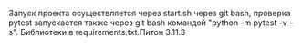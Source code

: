 Запуск проекта осуществляется через start.sh через git bash, проверка pytest запускается также через git bash командой "python -m pytest -v -s". Библиотеки в requirements.txt.Питон 3.11.3
